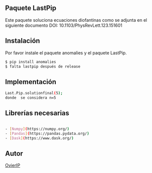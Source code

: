 ## Paquete LastPip

Este paquete soluciona ecuaciones diofantinas como se adjunta en el siguiente documento DOI: 10.1103/PhysRevLett.123.151601

## Instalación
Por favor instale el paquete anomalies y el paquete LastPip.
```bash
$ pip install anomalies
$ falta lastpip después de release

```

## Implementación
```bash
Last.Pip.solutionfinal(5);
donde  se considera n=5
```

## Librerías necesarias
```bash

- [Numpy](https://numpy.org/)
- [Pandas](https://pandas.pydata.org/)
- [Dask](https://www.dask.org/)

```

## Autor
[OvierIP](https://github.com/OvierIP)
